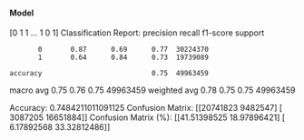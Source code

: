 #### Model
[0 1 1 ... 1 0 1]
Classification Report:
              precision    recall  f1-score   support

           0       0.87      0.69      0.77  30224370
           1       0.64      0.84      0.73  19739089

    accuracy                           0.75  49963459
   macro avg       0.75      0.76      0.75  49963459
weighted avg       0.78      0.75      0.75  49963459

Accuracy: 0.7484211011091125
Confusion Matrix:
[[20741823  9482547]
 [ 3087205 16651884]]
Confusion Matrix (%):
[[41.51398525 18.97896421]
 [ 6.17892568 33.32812486]]
